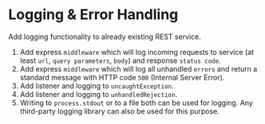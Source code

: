 # Logging & Error Handling

Add logging functionality to already existing REST service.

1. Add express `middleware` which will log incoming requests to service (at least `url`, `query parameters`, `body`) and response `status code`.
2. Add express `middleware` which will log all unhandled `errors` and return a standard message with HTTP code `500` (Internal Server Error).
3. Add listener and logging to `uncaughtException`.
3. Add listener and logging to `unhandledRejection`.
5. Writing to `process.stdout` or to a file both can be used for logging. Any third-party logging library can also be used for this purpose.
